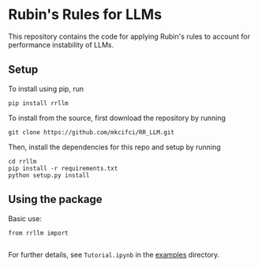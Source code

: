 # Rubin's Rules for LLMs
This repository contains the code for applying Rubin's rules to account for performance instability of LLMs.

## Setup

To install using pip, run
```
pip install rrllm
```

To install from the source, first download the repository by running 

```
git clone https://github.com/mkcifci/RR_LLM.git
```

Then, install the dependencies for this repo and setup by running
```
cd rrllm
pip install -r requirements.txt
python setup.py install
```

## Using the package

Basic use:
```
from rrllm import 


```
For further details, see `Tutorial.ipynb` in the [examples](https://github.com/mkcifci/RR_LLM/blob/main/examples) directory.
